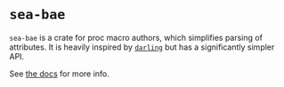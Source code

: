 # `sea-bae`

`sea-bae` is a crate for proc macro authors, which simplifies parsing of attributes. It is heavily inspired by [`darling`](https://crates.io/crates/darling) but has a significantly simpler API.

See [the docs](https://docs.rs/sea-bae) for more info.
